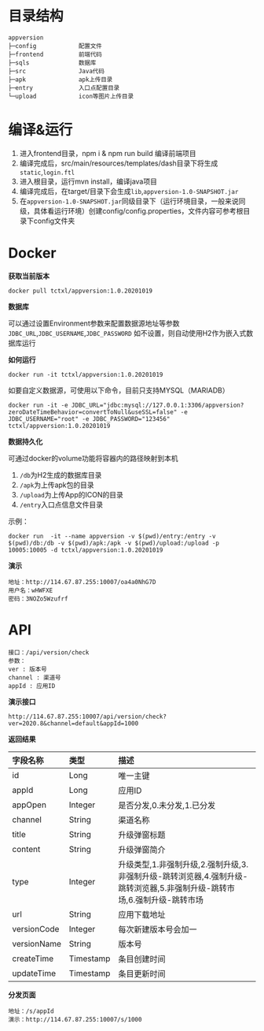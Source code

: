 # 目录结构
    
    appversion
    ├─config  			配置文件
    ├─frontend			前端代码
    ├─sqls    			数据库
    ├─src     			Java代码
    ├─apk     			apk上传目录
    ├─entry     		入口点配置目录
    └─upload  			icon等图片上传目录
    

# 编译&运行

1. 进入frontend目录，npm i & npm run build 编译前端项目
2. 编译完成后，src/main/resources/templates/dash目录下将生成`static`,`login.ftl`
3. 进入根目录，运行mvn install，编译java项目
4. 编译完成后，在target/目录下会生成`lib`,`appversion-1.0-SNAPSHOT.jar`
5. 在`appversion-1.0-SNAPSHOT.jar`同级目录下（运行环境目录，一般来说同级，具体看运行环境）创建config/config.properties，文件内容可参考根目录下config文件夹

# Docker

**获取当前版本**

`docker pull tctxl/appversion:1.0.20201019`

**数据库**

可以通过设置Environment参数来配置数据源地址等参数
`JDBC_URL`,`JDBC_USERNAME`,`JDBC_PASSWORD`
如不设置，则自动使用H2作为嵌入式数据库运行

**如何运行**

`docker run -it tctxl/appversion:1.0.20201019`

如要自定义数据源，可使用以下命令，目前只支持MYSQL（MARIADB）

`docker run -it
-e JDBC_URL="jdbc:mysql://127.0.0.1:3306/appversion?zeroDateTimeBehavior=convertToNull&useSSL=false"
-e JDBC_USERNAME="root"
-e JDBC_PASSWORD="123456"
tctxl/appversion:1.0.20201019`

**数据持久化**

可通过docker的volume功能将容器内的路径映射到本机

1. `/db`为H2生成的数据库目录
2. `/apk`为上传apk包的目录
3. `/upload`为上传App的ICON的目录
4. `/entry`入口点信息文件目录

示例：

`docker run  -it --name appversion -v $(pwd)/entry:/entry -v $(pwd)/db:/db -v $(pwd)/apk:/apk -v $(pwd)/upload:/upload -p 10005:10005 -d tctxl/appversion:1.0.20201019`

**演示**
```
地址：http://114.67.87.255:10007/oa4a0NhG7D
用户名：wHWFXE
密码：3NOZo5Wzufrf
```

# API

```
接口：/api/version/check
参数：
ver : 版本号
channel : 渠道号
appId : 应用ID
```

**演示接口**
```
http://114.67.87.255:10007/api/version/check?ver=2020.8&channel=default&appId=1000
```

**返回结果**

|字段名称|类型|描述|
| :------------ | :------------ | :----------- |
|id             |  Long         |  唯一主键       |
|appId          |  Long         |  应用ID         |
|appOpen        |  Integer      |  是否分发,0.未分发,1.已分发 |
|channel        |  String       |  渠道名称 |
|title          |  String       |  升级弹窗标题 |
|content        |  String       |  升级弹窗简介 |
|type           |  Integer      |  升级类型,1.非强制升级,2.强制升级,3.非强制升级-跳转浏览器,4.强制升级-跳转浏览器,5.非强制升级-跳转市场,6.强制升级-跳转市场 |
|url            |  String       |  应用下载地址 |
|versionCode    |  Integer      |  每次新建版本号会加一 |
|versionName    |  String       |  版本号 |
|createTime     |  Timestamp    |  条目创建时间 |
|updateTime     |  Timestamp    |  条目更新时间 |

**分发页面**
```
地址：/s/appId
演示：http://114.67.87.255:10007/s/1000
```
